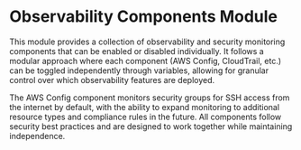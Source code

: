 # Observability Components Module

This module provides a collection of observability and security monitoring components that can be enabled or disabled individually. It follows a modular approach where each component (AWS Config, CloudTrail, etc.) can be toggled independently through variables, allowing for granular control over which observability features are deployed.

The AWS Config component monitors security groups for SSH access from the internet by default, with the ability to expand monitoring to additional resource types and compliance rules in the future. All components follow security best practices and are designed to work together while maintaining independence.

<!-- BEGIN_TF_DOCS -->
<!-- END_TF_DOCS -->